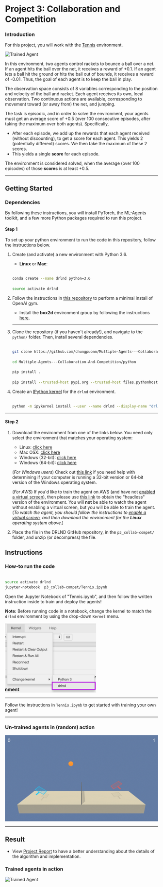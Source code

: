 [//]: # (Image References)

[image1]: https://user-images.githubusercontent.com/10624937/42135623-e770e354-7d12-11e8-998d-29fc74429ca2.gif "Trained Agent"
[image2]: https://user-images.githubusercontent.com/10624937/42135622-e55fb586-7d12-11e8-8a54-3c31da15a90a.gif "Soccer"


# Project 3: Collaboration and Competition

### Introduction

For this project, you will work with the [Tennis](https://github.com/Unity-Technologies/ml-agents/blob/master/docs/Learning-Environment-Examples.md#tennis) environment.

![Trained Agent][image1]

In this environment, two agents control rackets to bounce a ball over a net. If an agent hits the ball over the net, it receives a reward of +0.1.  If an agent lets a ball hit the ground or hits the ball out of bounds, it receives a reward of -0.01.  Thus, the goal of each agent is to keep the ball in play.

The observation space consists of 8 variables corresponding to the position and velocity of the ball and racket. Each agent receives its own, local observation.  Two continuous actions are available, corresponding to movement toward (or away from) the net, and jumping. 

The task is episodic, and in order to solve the environment, your agents must get an average score of +0.5 (over 100 consecutive episodes, after taking the maximum over both agents). Specifically,

- After each episode, we add up the rewards that each agent received (without discounting), to get a score for each agent. This yields 2 (potentially different) scores. We then take the maximum of these 2 scores.
- This yields a single **score** for each episode.

The environment is considered solved, when the average (over 100 episodes) of those **scores** is at least +0.5.

****
## Getting Started
### Dependencies 

By following these instructions, you will install PyTorch, the ML-Agents toolkit, and a few more Python packages required to run this project.

#### __Step 1__
To set up your python environment to run the code in this repository, follow the instructions below. 



1. Create (and activate) a new environment with Python 3.6. 

    - __Linux__ or __Mac__:  

    ```bash 

    conda create --name drlnd python=3.6 

    source activate drlnd 

    ``` 



2. Follow the instructions in [this repository](https://github.com/openai/gym) to perform a minimal install of OpenAI gym.   

    - Install the **box2d** environment group by following the instructions [here](https://github.com/openai/gym#box2d). 
    
    ****

3. Clone the repository (if you haven't already!), and navigate to the `python/` folder.  Then, install several dependencies. 

    ```bash 

    git clone https://github.com/chungpuonn/Multiple-Agents---Collaboration-And-Competition.git

    cd Multiple-Agents---Collaboration-And-Competition/python 

    pip install . 

    pip install --trusted-host pypi.org --trusted-host files.pythonhosted.org torch===0.4.0 torchvision===0.2.0 tensorflow==1.7.1 -f https://download.pytorch.org/whl/torch_stable.html

    ``` 

  

4. Create an [IPython kernel](http://ipython.readthedocs.io/en/stable/install/kernel_install.html) for the `drlnd` environment.   

    ```bash 

    python -m ipykernel install --user --name drlnd --display-name "drlnd" 

    ``` 

****
#### __Step 2__
1. Download the environment from one of the links below.  You need only select the environment that matches your operating system:
    - Linux: [click here](https://s3-us-west-1.amazonaws.com/udacity-drlnd/P3/Tennis/Tennis_Linux.zip)
    - Mac OSX: [click here](https://s3-us-west-1.amazonaws.com/udacity-drlnd/P3/Tennis/Tennis.app.zip)
    - Windows (32-bit): [click here](https://s3-us-west-1.amazonaws.com/udacity-drlnd/P3/Tennis/Tennis_Windows_x86.zip)
    - Windows (64-bit): [click here](https://s3-us-west-1.amazonaws.com/udacity-drlnd/P3/Tennis/Tennis_Windows_x86_64.zip)
    
    (_For Windows users_) Check out [this link](https://support.microsoft.com/en-us/help/827218/how-to-determine-whether-a-computer-is-running-a-32-bit-version-or-64) if you need help with determining if your computer is running a 32-bit version or 64-bit version of the Windows operating system.

    (_For AWS_) If you'd like to train the agent on AWS (and have not [enabled a virtual screen](https://github.com/Unity-Technologies/ml-agents/blob/master/docs/Training-on-Amazon-Web-Service.md)), then please use [this link](https://s3-us-west-1.amazonaws.com/udacity-drlnd/P3/Tennis/Tennis_Linux_NoVis.zip) to obtain the "headless" version of the environment.  You will **not** be able to watch the agent without enabling a virtual screen, but you will be able to train the agent.  (_To watch the agent, you should follow the instructions to [enable a virtual screen](https://github.com/Unity-Technologies/ml-agents/blob/master/docs/Training-on-Amazon-Web-Service.md), and then download the environment for the **Linux** operating system above._)

2. Place the file in the DRLND GitHub repository, in the `p3_collab-compet/` folder, and unzip (or decompress) the file. 


## Instructions

### How-to run the code

```bash 

source activate drlnd 
jupyter-notebook  p3_collab-compet/Tennis.ipynb

``` 


Open the Jupyter Notebook of "Tennis.ipynb", and then follow the written instruction inside to train and deploy the agents!

__Note:__ Before running code in a notebook, change the kernel to match the `drlnd` environment by using the drop-down `Kernel` menu.  
  

[//]: # (Image References)
[image3]: image/ipynb_kernel.png "Kernel"
![Jupyter Notebook Kernel][image3]

****

Follow the instructions in `Tennis.ipynb` to get started with training your own agent!    


****
### Un-trained agents in (random) action
[//]: # (Image References)
[image4]: image/untrained_agents.gif "Untrained Agent"
![Untrained Agent][image4]

****

## Result
- View [Project Report](report.pdf) to have a better understanding about the details of the algorithm and implementation. 

### Trained agents in action
[//]: # (Image References)
[image5]: image/trained_agents.gif "Trained Agent"
![Trained Agent][image5]

